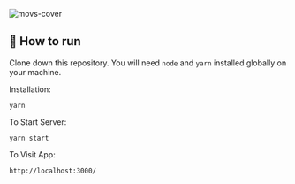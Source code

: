 ![movs-cover](https://github.com/gaabrielo/movs/assets/71290629/85deb7fd-7e19-4e2c-882e-42881491fd3c)

## 🚀 How to run 

Clone down this repository. You will need `node` and `yarn` installed globally on your machine.

Installation:

`yarn`

To Start Server:

`yarn start`

To Visit App:

`http://localhost:3000/`
